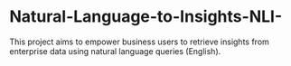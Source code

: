 # Natural-Language-to-Insights-NLI-
This project aims to empower business users to retrieve insights from enterprise data using natural language queries (English).
